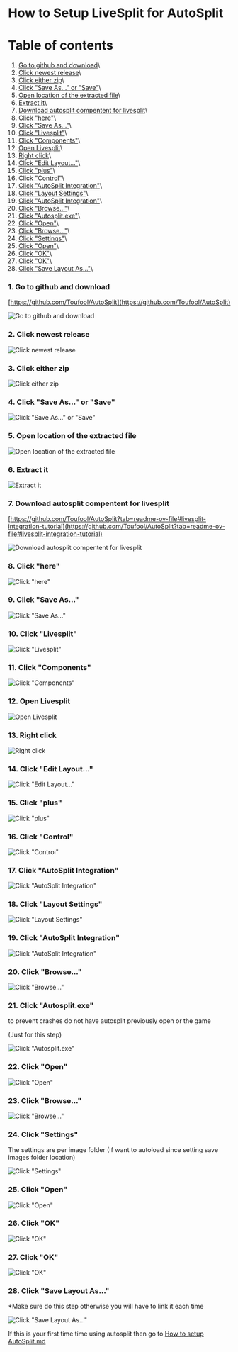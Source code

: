 
# How to Setup LiveSplit for AutoSplit


# Table of contents
1. [Go to github and download](#VdcgRwN8P676zRubXPYus)\
2. [Click newest release](#0nQpC1KO2rnD_th1vxzVa)\
3. [Click either zip](#PcvxOqY5L6C7YGV_k6Gut)\
4. [Click "Save As..." or "Save"](#io6NxDJKUuaCM5ZDDKw8O)\
5. [Open location of the extracted file](#z_M3oehRrgePWT_aM-WWI)\
6. [Extract it](#03PtRR_-x-hLNLBU45hB1)\
7. [Download autosplit compentent for livesplit](#zYL9HI_xhAl8Nb2AS6wGy)\
8. [Click "here"](#45nV3-8Sv90L1ugA3X8Z9)\
9. [Click "Save As..."](#lBHXo7fXLt-9KmqsC6Om4)\
10. [Click "Livesplit"](#IsOQhuyy9sv7WiGti9FCr)\
11. [Click "Components"](#m5dx4R4uUlyl6cfBERPd-)\
12. [Open Livesplit](#COO3ZkvcMeB5ov6KpTsIh)\
13. [Right click](#H7oALo-d820uhBOIgXjij)\
14. [Click "Edit Layout..."](#T-tEoIl-mR54gpe57NxR_)\
15. [Click "plus"](#x3NZtH3Ll_KeLZ7QAMZ24)\
16. [Click "Control"](#0IZaGWt678fxx47m2PAXh)\
17. [Click "AutoSplit Integration"](#9GzUhWHvIPFYHdkgnrmYA)\
18. [Click "Layout Settings"](#2fvR4Nqub-ik91PTUeqUo)\
19. [Click "AutoSplit Integration"](#bptGFsSeWXnaO_e45Rgah)\
20. [Click "Browse..."](#ULtuqOJKJRxwPxfu_BF-8)\
21. [Click "Autosplit.exe"](#-hG4l90CBQxvB-TGarJsl)\
22. [Click "Open"](#_D85z8kr0yfDlkHhs-PdJ)\
23. [Click "Browse..."](#3a6V6TnX1grEf3gO-Snst)\
24. [Click "Settings"](#hLO2z8003AqsXcTOJ6mzF)\
25. [Click "Open"](#IHb4--QWuRMlZxo2-4sou)\
26. [Click "OK"](#l2auULkV7vyOw_Dvq7f8M)\
27. [Click "OK"](#i2R82MLSSZtxocFy55pQQ)\
28. [Click "Save Layout As..."](#v9aqFfn1U66h-DNRhfyfg)\

### 1. Go to github and download  <a name="VdcgRwN8P676zRubXPYus"></a>
[https://github.com/Toufool/AutoSplit](https://github.com/Toufool/AutoSplit)

![Go to github and download](steps-how_to_setup_livesplit_for_autosplit/step-0.png)


### 2. Click newest release  <a name="0nQpC1KO2rnD_th1vxzVa"></a>

![Click newest release](steps-how_to_setup_livesplit_for_autosplit/step-1.png)


### 3. Click either zip  <a name="PcvxOqY5L6C7YGV_k6Gut"></a>

![Click either zip](steps-how_to_setup_livesplit_for_autosplit/step-2.png)


### 4. Click "Save As..." or "Save"  <a name="io6NxDJKUuaCM5ZDDKw8O"></a>

![Click "Save As..." or "Save"](steps-how_to_setup_livesplit_for_autosplit/step-3.png)


### 5. Open location of the extracted file  <a name="z_M3oehRrgePWT_aM-WWI"></a>

![Open location of the extracted file](steps-how_to_setup_livesplit_for_autosplit/step-4.png)


### 6. Extract it  <a name="03PtRR_-x-hLNLBU45hB1"></a>

![Extract it](steps-how_to_setup_livesplit_for_autosplit/step-5.png)


### 7. Download autosplit compentent for livesplit  <a name="zYL9HI_xhAl8Nb2AS6wGy"></a>
[https://github.com/Toufool/AutoSplit?tab=readme-ov-file#livesplit-integration-tutorial](https://github.com/Toufool/AutoSplit?tab=readme-ov-file#livesplit-integration-tutorial)

![Download autosplit compentent for livesplit](steps-how_to_setup_livesplit_for_autosplit/step-6.png)


### 8. Click "here"  <a name="45nV3-8Sv90L1ugA3X8Z9"></a>

![Click "here"](steps-how_to_setup_livesplit_for_autosplit/step-7.png)


### 9. Click "Save As..."  <a name="lBHXo7fXLt-9KmqsC6Om4"></a>

![Click "Save As..."](steps-how_to_setup_livesplit_for_autosplit/step-8.png)


### 10. Click "Livesplit"  <a name="IsOQhuyy9sv7WiGti9FCr"></a>

![Click "Livesplit"](steps-how_to_setup_livesplit_for_autosplit/step-9.png)


### 11. Click "Components"  <a name="m5dx4R4uUlyl6cfBERPd-"></a>

![Click "Components"](steps-how_to_setup_livesplit_for_autosplit/step-10.png)


### 12. Open Livesplit  <a name="COO3ZkvcMeB5ov6KpTsIh"></a>

![Open Livesplit](steps-how_to_setup_livesplit_for_autosplit/step-11.png)


### 13. Right click  <a name="H7oALo-d820uhBOIgXjij"></a>

![Right click](steps-how_to_setup_livesplit_for_autosplit/step-12.png)


### 14. Click "Edit Layout..."  <a name="T-tEoIl-mR54gpe57NxR_"></a>

![Click "Edit Layout..."](steps-how_to_setup_livesplit_for_autosplit/step-13.png)


### 15. Click "plus"  <a name="x3NZtH3Ll_KeLZ7QAMZ24"></a>

![Click "plus"](steps-how_to_setup_livesplit_for_autosplit/step-14.png)


### 16. Click "Control"  <a name="0IZaGWt678fxx47m2PAXh"></a>

![Click "Control"](steps-how_to_setup_livesplit_for_autosplit/step-15.png)


### 17. Click "AutoSplit Integration"  <a name="9GzUhWHvIPFYHdkgnrmYA"></a>

![Click "AutoSplit Integration"](steps-how_to_setup_livesplit_for_autosplit/step-16.png)


### 18. Click "Layout Settings"  <a name="2fvR4Nqub-ik91PTUeqUo"></a>

![Click "Layout Settings"](steps-how_to_setup_livesplit_for_autosplit/step-17.png)


### 19. Click "AutoSplit Integration"  <a name="bptGFsSeWXnaO_e45Rgah"></a>

![Click "AutoSplit Integration"](steps-how_to_setup_livesplit_for_autosplit/step-18.png)


### 20. Click "Browse..."  <a name="ULtuqOJKJRxwPxfu_BF-8"></a>

![Click "Browse..."](steps-how_to_setup_livesplit_for_autosplit/step-19.png)


### 21. Click "Autosplit.exe"  <a name="-hG4l90CBQxvB-TGarJsl"></a>
to prevent crashes do not have autosplit previously open or the game

(Just for this step)

![Click "Autosplit.exe"](steps-how_to_setup_livesplit_for_autosplit/step-20.png)


### 22. Click "Open"  <a name="_D85z8kr0yfDlkHhs-PdJ"></a>

![Click "Open"](steps-how_to_setup_livesplit_for_autosplit/step-21.png)


### 23. Click "Browse..."  <a name="3a6V6TnX1grEf3gO-Snst"></a>

![Click "Browse..."](steps-how_to_setup_livesplit_for_autosplit/step-22.png)


### 24. Click "Settings"  <a name="hLO2z8003AqsXcTOJ6mzF"></a>
The settings are per image folder (If want to autoload since setting save images folder location)

![Click "Settings"](steps-how_to_setup_livesplit_for_autosplit/step-23.png)


### 25. Click "Open"  <a name="IHb4--QWuRMlZxo2-4sou"></a>

![Click "Open"](steps-how_to_setup_livesplit_for_autosplit/step-24.png)


### 26. Click "OK"  <a name="l2auULkV7vyOw_Dvq7f8M"></a>

![Click "OK"](steps-how_to_setup_livesplit_for_autosplit/step-25.png)


### 27. Click "OK"  <a name="i2R82MLSSZtxocFy55pQQ"></a>

![Click "OK"](steps-how_to_setup_livesplit_for_autosplit/step-26.png)


### 28. Click "Save Layout As..."  <a name="v9aqFfn1U66h-DNRhfyfg"></a>
*Make sure do this step otherwise you will have to link it each time

![Click "Save Layout As..."](steps-how_to_setup_livesplit_for_autosplit/step-27.png)

If this is your first time time using autosplit then go to [How to setup AutoSplit.md](https://github.com/Argenticle/scooby-doo-unmasked-any-withloads-/blob/main/How%20to%20setup%20AutoSplit.md)

